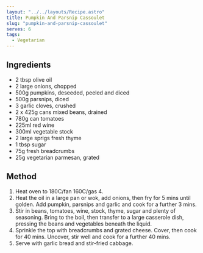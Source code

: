 ```yaml
---
layout: "../../layouts/Recipe.astro"
title: Pumpkin And Parsnip Cassoulet
slug: "pumpkin-and-parsnip-cassoulet"
serves: 6
tags:
  - Vegetarian
---
```


## Ingredients

- 2 tbsp olive oil
- 2 large onions, chopped
- 500g pumpkins, deseeded, peeled and diced
- 500g parsnips, diced
- 3 garlic cloves, crushed
- 2 x 425g cans mixed beans, drained
- 780g can tomatoes
- 225ml red wine
- 300ml vegetable stock
- 2 large sprigs fresh thyme
- 1 tbsp sugar
- 75g fresh breadcrumbs
- 25g vegetarian parmesan, grated

## Method

1. Heat oven to 180C/fan 160C/gas 4.
1. Heat the oil in a large pan or wok, add onions, then fry for 5 mins until golden. Add pumpkin, parsnips and garlic and cook for a further 3 mins.
1. Stir in beans, tomatoes, wine, stock, thyme, sugar and plenty of seasoning. Bring to the boil, then transfer to a large casserole dish, pressing the beans and vegetables beneath the liquid.
1. Sprinkle the top with breadcrumbs and grated cheese. Cover, then cook for 40 mins. Uncover, stir well and cook for a further 40 mins.
1. Serve with garlic bread and stir-fried cabbage.